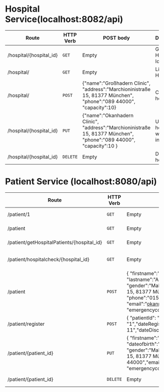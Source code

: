 
# Hospital Service(localhost:8082/api)

| Route | HTTP Verb	 | POST body	 | Description	 |
| --- | --- | --- | --- |
| /hospital/{hospital_id} | `GET` | Empty | Get Hospital by Id. |
| /hospital/ | `GET` | Empty | List all Hospitals. |
| /hospital/ | `POST` | {"name":"Großhadern Clinic", "address":"Marchioninistraße 15, 81377 München", "phone":"089 44000", "capacity":10} | Create a hospital. |
| /hospital/{hospital_id} | `PUT` | {"name":"Okanhadern Clinic", "address":"Marchioninistraße 15, 81377 München", "phone":"089 44000", "capacity":10 } | Update a hospital with new info. |
| /hospital/{hospital_id} | `DELETE` | Empty | Delete a hospital. |

# Patient Service (localhost:8080/api)

| Route | HTTP Verb	 | POST body	 | Description	 |
| --- | --- | --- | --- |
| /patient/1 | `GET` | Empty | Get patient by Id. |
| /patient | `GET` | Empty | List all patients. |
| /patient/getHospitalPatients/{hospital_id} | `GET` | Empty | Get hospital patients. |
| /patient/hospitalcheck/{hospital_id} | `GET` | Empty | Check hospital exist. |
| /patient | `POST` | {     "firstname":"Okan", "lastname":"Alkan","dateofbirth":"27.07.1995", "gender":"Male","address":"Marchioninistraße 15, 81377 München", "phone":"01573472995151", "email":"okann.alkann@gmail.com", "emergencycontact":"123123123"} | Create a patient. |
| /patient/register | `POST` | { "patientId": "1", "hospitalId": "1","dateRegistered": "2024-05-11","dateDischarged": "2024-05-12" } | Register Patient to hospital. |
| /patient/{patient_id} | `PUT` | { "firstname":"Okan", "lastname":"Alkan 2", "dateofbirth":"20.07.1995", "gender":"Malee","address":"Marchioninistraße 15, 81377 München", "phone":"089 44000","email":"alkano@tum.de", "emergencycontact":"1231231234"} | Update Patient. |
| /patient/{patient_id} | `DELETE` | Empty | Dalete Patient. |
